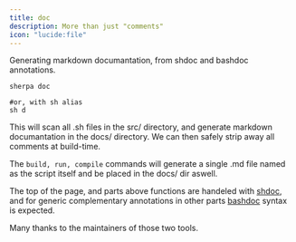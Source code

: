 ```yaml
---
title: doc
description: More than just "comments"
icon: "lucide:file"
---
```


Generating markdown documantation, from shdoc and bashdoc annotations.

```bash[from/some/BashBoxRoot]
sherpa doc

#or, with sh alias
sh d
```

This will scan all .sh files in the src/ directory, and generate markdown documantation in the docs/ directory. We can then safely strip away all comments at build-time.

The `build, run, compile` commands will generate a single .md file named as the script itself and be placed in the docs/ dir aswell.

The top of the page, and parts above functions are handeled with [shdoc](https://github.com/reconquest/shdoc), and for generic complementary annotations in other parts [bashdoc](https://github.com/dustinknopoff/bashdoc) syntax is expected.

Many thanks to the maintainers of those two tools.